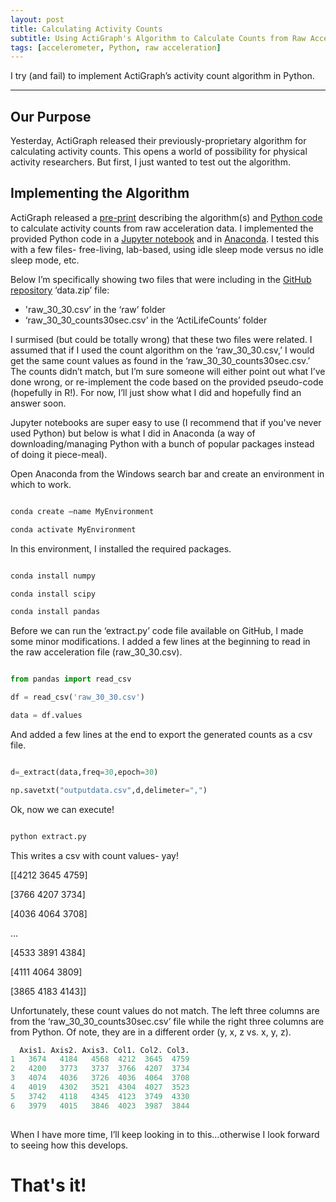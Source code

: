```yaml
---
layout: post
title: Calculating Activity Counts
subtitle: Using ActiGraph's Algorithm to Calculate Counts from Raw Acceleration Data
tags: [accelerometer, Python, raw acceleration]
---
```


I try (and fail) to implement ActiGraph’s activity count algorithm in Python.

---
## Our Purpose
Yesterday, ActiGraph released their previously-proprietary algorithm for calculating activity counts. This opens a world of possibility for physical activity researchers. But first, I just wanted to test out the algorithm.

## Implementing the Algorithm
ActiGraph released a [pre-print](https://www.researchsquare.com/article/rs-1370418/v1) describing the algorithm(s) and [Python code](https://github.com/actigraph/agcounts/) to calculate activity counts from raw acceleration data. I implemented the provided Python code in a [Jupyter notebook](https://jupyter.org/try) and in [Anaconda](https://www.anaconda.com/products/individual). I tested this with a few files- free-living, lab-based, using idle sleep mode versus no idle sleep mode, etc.  

Below I’m specifically showing two files that were including in the [GitHub repository](https://github.com/actigraph/agcounts/data.zip) ‘data.zip’ file:
- 'raw_30_30.csv’ in the ‘raw’ folder
- ‘raw_30_30_counts30sec.csv’ in the ‘ActiLifeCounts’ folder

I surmised (but could be totally wrong) that these two files were related. I assumed that if I used the count algorithm on the ‘raw_30_30.csv,’ I would get the same count values as found in the ‘raw_30_30_counts30sec.csv.’ The counts didn’t match, but I’m sure someone will either point out what I’ve done wrong, or re-implement the code based on the provided pseudo-code (hopefully in R!). For now, I’ll just show what I did and hopefully find an answer soon. 

Jupyter notebooks are super easy to use (I recommend that if you've never used Python) but below is what I did in Anaconda (a way of downloading/managing Python with a bunch of popular packages instead of doing it piece-meal). 

Open Anaconda from the Windows search bar and create an environment in which to work. 

```py 

conda create –name MyEnvironment 

conda activate MyEnvironment 

``` 


In this environment, I installed the required packages. 

```py 

conda install numpy 

conda install scipy 

conda install pandas 

``` 


Before we can run the ‘extract.py’ code file available on GitHub, I made some minor modifications. I added a few lines at the beginning to read in the raw acceleration file (raw_30_30.csv). 

```py 

from pandas import read_csv 

df = read_csv('raw_30_30.csv') 

data = df.values 

``` 


And added a few lines at the end to export the generated counts as a csv file. 

```py 

d=_extract(data,freq=30,epoch=30) 

np.savetxt("outputdata.csv",d,delimeter=",") 

``` 


Ok, now we can execute! 

```py 

python extract.py 

``` 


This writes a csv with count values- yay! 

[[4212 3645 4759] 

 [3766 4207 3734] 

 [4036 4064 3708] 

 ... 

 [4533 3891 4384] 

 [4111 4064 3809] 

 [3865 4183 4143]] 

  

Unfortunately, these count values do not match. The left three columns are from the ‘raw_30_30_counts30sec.csv’ file while the right three columns are from Python. Of note, they are in a different order (y, x, z vs. x, y, z). 

```r 
  Axis1. Axis2. Axis3. Col1. Col2. Col3.
1   3674   4184   4568  4212  3645  4759
2   4200   3773   3737  3766  4207  3734
3   4074   4036   3726  4036  4064  3708
4   4019   4302   3521  4304  4027  3523
5   3742   4118   4345  4123  3749  4330
6   3979   4015   3846  4023  3987  3844
  
```
  

When I have more time, I’ll keep looking in to this…otherwise I look forward to seeing how this develops. 


# That's it!
